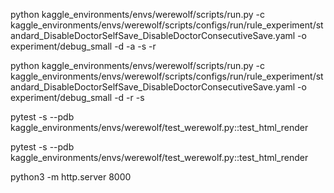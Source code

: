 python kaggle_environments/envs/werewolf/scripts/run.py -c kaggle_environments/envs/werewolf/scripts/configs/run/rule_experiment/standard_DisableDoctorSelfSave_DisableDoctorConsecutiveSave.yaml -o experiment/debug_small -d -a -s -r

python kaggle_environments/envs/werewolf/scripts/run.py -c kaggle_environments/envs/werewolf/scripts/configs/run/rule_experiment/standard_DisableDoctorSelfSave_DisableDoctorConsecutiveSave.yaml -o experiment/debug_small -d -r -s


pytest -s --pdb kaggle_environments/envs/werewolf/test_werewolf.py::test_html_render


pytest -s --pdb kaggle_environments/envs/werewolf/test_werewolf.py::test_html_render

python3 -m http.server 8000